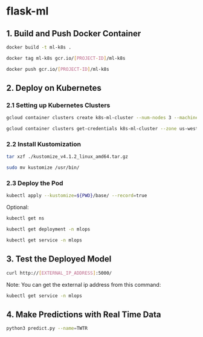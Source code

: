 # flask-ml

## 1. Build and Push Docker Container
```bash
docker build -t ml-k8s .

docker tag ml-k8s gcr.io/[PROJECT-ID]/ml-k8s

docker push gcr.io/[PROJECT-ID]/ml-k8s
```
## 2. Deploy on Kubernetes
### 2.1 Setting up Kubernetes Clusters
```bash
gcloud container clusters create k8s-ml-cluster --num-nodes 3 --machine-type g1-small --zone us-west1-b

gcloud container clusters get-credentials k8s-ml-cluster --zone us-west1-b --project [PROJECT_ID]
```
### 2.2 Install Kustomization
```bash
tar xzf ./kustomize_v4.1.2_linux_amd64.tar.gz

sudo mv kustomize /usr/bin/
```
### 2.3 Deploy the Pod
```bash
kubectl apply --kustomize=${PWD}/base/ --record=true
```
Optional:
```bash
kubectl get ns

kubectl get deployment -n mlops

kubectl get service -n mlops
```

## 3. Test the Deployed Model
```bash
curl http://[EXTERNAL_IP_ADDRESS]:5000/
```
Note: You can get the external ip address from this command:
```bash
kubectl get service -n mlops
```
## 4. Make Predictions with Real Time Data
 ```bash
 python3 predict.py --name=TWTR
 ```
